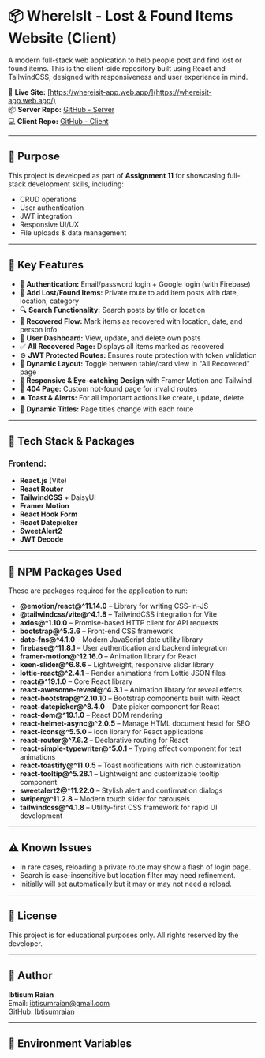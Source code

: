 # 📦 WhereIsIt - Lost & Found Items Website (Client)

A modern full-stack web application to help people post and find lost or found items. This is the client-side repository built using React and TailwindCSS, designed with responsiveness and user experience in mind.

🔗 **Live Site:** [https://whereisit-app.web.app/](https://whereisit-app.web.app/)  
📦 **Server Repo:** [GitHub - Server](https://github.com/Programming-Hero-Web-Course4/b11a11-server-side-Ibtisumraian)  
💻 **Client Repo:** [GitHub - Client](https://github.com/Programming-Hero-Web-Course4/b11a11-client-side-Ibtisumraian)

---

## 🧠 Purpose

This project is developed as part of **Assignment 11** for showcasing full-stack development skills, including:
- CRUD operations
- User authentication
- JWT integration
- Responsive UI/UX
- File uploads & data management

---

## 🚀 Key Features

- 🔐 **Authentication:** Email/password login + Google login (with Firebase)
- 🧾 **Add Lost/Found Items:** Private route to add item posts with date, location, category
- 🔍 **Search Functionality:** Search posts by title or location
- 📅 **Recovered Flow:** Mark items as recovered with location, date, and person info
- 👤 **User Dashboard:** View, update, and delete own posts
- ✅ **All Recovered Page:** Displays all items marked as recovered
- ⚙️ **JWT Protected Routes:** Ensures route protection with token validation
- 🔁 **Dynamic Layout:** Toggle between table/card view in "All Recovered" page
- 🎨 **Responsive & Eye-catching Design** with Framer Motion and Tailwind
- 📛 **404 Page:** Custom not-found page for invalid routes
- 🛎️ **Toast & Alerts:** For all important actions like create, update, delete
- 🔄 **Dynamic Titles:** Page titles change with each route

---

## 🧰 Tech Stack & Packages

### Frontend:
- **React.js** (Vite)
- **React Router**
- **TailwindCSS** + DaisyUI
- **Framer Motion**
- **React Hook Form**
- **React Datepicker**
- **SweetAlert2**
- **JWT Decode**

---


## 🧰 NPM Packages Used

These are packages required for the application to run:

- **@emotion/react@^11.14.0** – Library for writing CSS-in-JS
- **@tailwindcss/vite@^4.1.8** – TailwindCSS integration for Vite
- **axios@^1.10.0** – Promise-based HTTP client for API requests
- **bootstrap@^5.3.6** – Front-end CSS framework
- **date-fns@^4.1.0** – Modern JavaScript date utility library
- **firebase@^11.8.1** – User authentication and backend integration
- **framer-motion@^12.16.0** – Animation library for React
- **keen-slider@^6.8.6** – Lightweight, responsive slider library
- **lottie-react@^2.4.1** – Render animations from Lottie JSON files
- **react@^19.1.0** – Core React library
- **react-awesome-reveal@^4.3.1** – Animation library for reveal effects
- **react-bootstrap@^2.10.10** – Bootstrap components built with React
- **react-datepicker@^8.4.0** – Date picker component for React
- **react-dom@^19.1.0** – React DOM rendering
- **react-helmet-async@^2.0.5** – Manage HTML document head for SEO
- **react-icons@^5.5.0** – Icon library for React applications
- **react-router@^7.6.2** – Declarative routing for React
- **react-simple-typewriter@^5.0.1** – Typing effect component for text animations
- **react-toastify@^11.0.5** – Toast notifications with rich customization
- **react-tooltip@^5.28.1** – Lightweight and customizable tooltip component
- **sweetalert2@^11.22.0** – Stylish alert and confirmation dialogs
- **swiper@^11.2.8** – Modern touch slider for carousels
- **tailwindcss@^4.1.8** – Utility-first CSS framework for rapid UI development

---

## ⚠️ Known Issues

- In rare cases, reloading a private route may show a flash of login page.
- Search is case-insensitive but location filter may need refinement.
- Initially will set automatically but it may or may not need a reload.

---

## 📄 License

This project is for educational purposes only. All rights reserved by the developer.

---

## 👤 Author

**Ibtisum Raian**  
Email: ibtisumraian@gmail.com  
GitHub: [Ibtisumraian](https://github.com/Ibtisumraian)

---



## 🔐 Environment Variables

